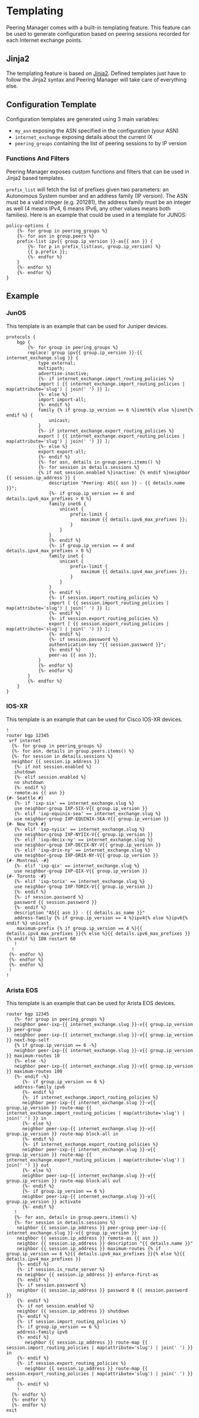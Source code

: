 # Templating

Peering Manager comes with a built-in templating feature. This feature can be
used to generate configuration based on peering sessions recorded for each
Internet exchange points.

## Jinja2

The templating feature is based on [Jinja2](http://jinja.pocoo.org/docs/2.9/).
Defined templates just have to follow the Jinja2 syntax and Peering Manager
will take care of everything else.

## Configuration Template

Configuration templates are generated using 3 main variables:

  * `my_asn` exposing the ASN specified in the configuration (your ASN)
  * `internet_exchange` exposing details about the current IX
  * `peering_groups` containing the list of peering sessions to by IP version

### Functions And Filters

Peering Manager exposes custom functions and filters that can be used in Jinja2
based templates.

`prefix_list` will fetch the list of prefixes given two parameters: an
Autonomous System number and an address family (IP version). The ASN must be a
valid integer (e.g. 201281), the address family must be an integer as well (4
means IPv4, 6 means IPv6, any other values means both families). Here is an
example that could be used in a template for JUNOS:

```no-highlight
policy-options {
    {%- for group in peering_groups %}
    {%- for asn in group.peers %}
    prefix-list ipv{{ group.ip_version }}-as{{ asn }} {
        {%- for p in prefix_list(asn, group.ip_version) %}
        {{ p.prefix }};
        {%- endfor %}
    }
    {%- endfor %}
    {%- endfor %}
}
```

## Example

### JunOS

This template is an example that can be used for Juniper devices.
```no-highlight
protocols {
    bgp {
        {%- for group in peering_groups %}
        replace: group ipv{{ group.ip_version }}-{{ internet_exchange.slug }} {
            type external;
            multipath;
            advertise-inactive;
            {%- if internet_exchange.import_routing_policies %}
            import [ {{ internet_exchange.import_routing_policies | map(attribute='slug') | join(' ') }} ];
            {%- else %}
            import import-all;
            {%- endif %}
            family {% if group.ip_version == 6 %}inet6{% else %}inet{% endif %} {
                unicast;
            }
            {%- if internet_exchange.export_routing_policies %}
            export [ {{ internet_exchange.export_routing_policies | map(attribute='slug') | join(' ') }} ];
            {%- else %}
            export export-all;
            {%- endif %}
            {%- for asn, details in group.peers.items() %}
            {%- for session in details.sessions %}
            {% if not session.enabled %}inactive: {% endif %}neighbor {{ session.ip_address }} {
                description "Peering: AS{{ asn }} - {{ details.name }}";
                {%- if group.ip_version == 6 and details.ipv6_max_prefixes > 0 %}
                family inet6 {
                    unicast {
                        prefix-limit {
                            maximum {{ details.ipv6_max_prefixes }};
                        }
                    }
                }
                {%- endif %}
                {%- if group.ip_version == 4 and details.ipv4_max_prefixes > 0 %}
                family inet {
                    unicast {
                        prefix-limit {
                            maximum {{ details.ipv4_max_prefixes }};
                        }
                    }
                }
                {%- endif %}
                {%- if session.import_routing_policies %}
                import [ {{ session.import_routing_policies | map(attribute='slug') | join(' ') }} ];
                {%- endif %}
                {%- if session.export_routing_policies %}
                export [ {{ session.export_routing_policies | map(attribute='slug') | join(' ') }} ];
                {%- endif %}
                {%- if session.password %}
                authentication-key "{{ session.password }}";
                {%- endif %}
                peer-as {{ asn }};
            }
            {%- endfor %}
            {%- endfor %}
        }
        {%- endfor %}
    }
}
```

### IOS-XR

This template is an example that can be used for Cisco IOS-XR devices.
```no-highlight
!
router bgp 12345
 vrf internet
  {%- for group in peering_groups %}
  {%- for asn, details in group.peers.items() %}
  {%- for session in details.sessions %}
  neighbor {{ session.ip_address }}
   {%- if not session.enabled %}
   shutdown
   {%- elif session.enabled %}
   no shutdown
   {%- endif %}
   remote-as {{ asn }}
{#- Seattle #}
   {%- if 'ixp-six' == internet_exchange.slug %}
   use neighbor-group IXP-SIX-V{{ group.ip_version }}
   {%- elif 'ixp-equinix-sea' == internet_exchange.slug %}
   use neighbor-group IXP-EQUINIX-SEA-V{{ group.ip_version }}
{#- New York #}
   {%- elif 'ixp-nyiix' == internet_exchange.slug %}
   use neighbor-group IXP-NYIIX-V{{ group.ip_version }}
   {%- elif 'ixp-decix-ny' == internet_exchange.slug %}
   use neighbor-group IXP-DECIX-NY-V{{ group.ip_version }}
   {%- elif 'ixp-drix-ny' == internet_exchange.slug %}
   use neighbor-group IXP-DRIX-NY-V{{ group.ip_version }}
{#- Montreal -#}
   {%- elif 'ixp-qix' == internet_exchange.slug %}
   use neighbor-group IXP-QIX-V{{ group.ip_version }}
{#- Toronto -#}
   {%- elif 'ixp-torix' == internet_exchange.slug %}
   use neighbor-group IXP-TORIX-V{{ group.ip_version }}
   {%- endif %}
   {%- if session.password %}
   password {{ session.password }}
   {%- endif %}
   description "AS{{ asn }} - {{ details.as_name }}"
   address-family {% if group.ip_version == 4 %}ipv4{% else %}ipv6{% endif %} unicast
    maximum-prefix {% if group.ip_version == 4 %}{{ details.ipv4_max_prefixes }}{% else %}{{ details.ipv6_max_prefixes }}{% endif %} 100 restart 60
   !
  !
 {%- endfor %}
 {%- endfor %}
 {%- endfor %}
 !
!
```

### Arista EOS
This template is an example that can be used for Arista EOS devices.

```no-highlight
router bgp 12345
   {%- for group in peering_groups %}
   neighbor peer-ixp-{{ internet_exchange.slug }}-v{{ group.ip_version }} peer-group
   neighbor peer-ixp-{{ internet_exchange.slug }}-v{{ group.ip_version }} next-hop-self
   {% if group.ip_version == 6 -%}
   neighbor peer-ixp-{{ internet_exchange.slug }}-v{{ group.ip_version }} maximum-routes 10
   {%- else -%}
   neighbor peer-ixp-{{ internet_exchange.slug }}-v{{ group.ip_version }} maximum-routes 100
   {%- endif -%}
      {%- if group.ip_version == 6 %}
   address-family ipv6
      {%- endif %}
      {%- if internet_exchange.import_routing_policies %}
      neighbor peer-ixp-{{ internet_exchange.slug }}-v{{ group.ip_version }} route-map {{ internet_exchange.import_routing_policies | map(attribute='slug') | join(' ') }} in
      {%- else %}
      neighbor peer-ixp-{{ internet_exchange.slug }}-v{{ group.ip_version }} route-map block-all in
      {%- endif %}
      {%- if internet_exchange.export_routing_policies %}
      neighbor peer-ixp-{{ internet_exchange.slug }}-v{{ group.ip_version }} route-map {{ internet_exchange.export_routing_policies | map(attribute='slug') | join(' ') }} out
      {%- else %}
      neighbor peer-ixp-{{ internet_exchange.slug }}-v{{ group.ip_version }} route-map block-all out
      {%- endif %}
      {%- if group.ip_version == 6 %}
      neighbor peer-ixp-{{ internet_exchange.slug }}-v{{ group.ip_version }} activate
      {%- endif %}
   !
   {%- for asn, details in group.peers.items() %}
   {%- for session in details.sessions %}
    neighbor {{ session.ip_address }} peer-group peer-ixp-{{ internet_exchange.slug }}-v{{ group.ip_version }}
    neighbor {{ session.ip_address }} remote-as {{ asn }}
    neighbor {{ session.ip_address }} description "{{ details.name }}"
    neighbor {{ session.ip_address }} maximum-routes {% if group.ip_version == 6 %}{{ details.ipv6_max_prefixes }}{% else %}{{ details.ipv4_max_prefixes }}
    {%- endif %}
    {%- if session.is_route_server %}
    no neighbor {{ session.ip_address }} enforce-first-as
    {%- endif %}
    {%- if session.password %}
    neighbor {{ session.ip_address }} password 0 {{ session.password }}
    {%- endif %}
    {%- if not session.enabled %}
    neighbor {{ session.ip_address }} shutdown
    {%- endif %}
    {%- if session.import_routing_policies %}
    {%- if group.ip_version == 6 %}
    address-family ipv6
    {%- endif %}
       neighbor {{ session.ip_address }} route-map {{ session.import_routing_policies | map(attribute='slug') | join(' ') }} in
    {%- endif %}
    {%- if session.export_routing_policies %}
       neighbor {{ session.ip_address }} route-map {{ session.export_routing_policies | map(attribute='slug') | join(' ') }} out
    {%- endif %}
    !
  {%- endfor %}
  {%- endfor %}
  {%- endfor %}
exit
```
